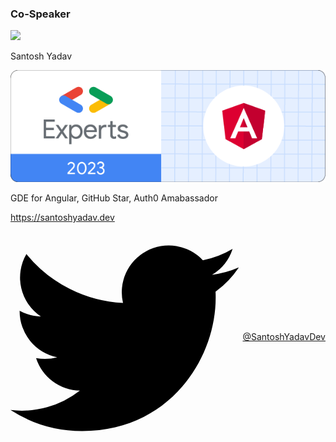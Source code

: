 ### Co-Speaker

<div class="introduction">
  <div class="introduction__left">
    <img class="introduction__left__avatar" style="object-fit: cover; object-position: top;" src="https://media.slid.es/uploads/1186731/images/10687917/santosh_yadav_20221025_122926_52493193568_o.jpg"/>
    <div class="introduction__left__info flex items-center flex-col">
      <p>Santosh Yadav</p>
      <img class="introduction__right__gde" src="https://github.com/AhsanAyaz/slides/raw/main/talks/assets/images/gde-logo.png"/>
      <p>GDE for Angular, GitHub Star, Auth0 Amabassador</p>
      <!-- <p>Director at IOMechs</p> -->
    </div>
  </div>
</div>

<div class="footer">
  <div class="footer__site">
    <a href="https://codewithahsan.dev">https://santoshyadav.dev</a>
  </div>
  <div style="display: flex; gap: 6px; align-items: center;">
    <svg viewBox="0 0 20 20" aria-hidden="true" class="h-5 w-5 fill-slate-400"><path d="M6.29 18.251c7.547 0 11.675-6.253 11.675-11.675 0-.178 0-.355-.012-.53A8.348 8.348 0 0 0 20 3.92a8.19 8.19 0 0 1-2.357.646 4.118 4.118 0 0 0 1.804-2.27 8.224 8.224 0 0 1-2.605.996 4.107 4.107 0 0 0-6.993 3.743 11.65 11.65 0 0 1-8.457-4.287 4.106 4.106 0 0 0 1.27 5.477A4.073 4.073 0 0 1 .8 7.713v.052a4.105 4.105 0 0 0 3.292 4.022 4.095 4.095 0 0 1-1.853.07 4.108 4.108 0 0 0 3.834 2.85A8.233 8.233 0 0 1 0 16.407a11.615 11.615 0 0 0 6.29 1.84"></path></svg> <a href="https://twitter.com/SantoshYadavDev">@SantoshYadavDev</a>
  </div>
</div>
